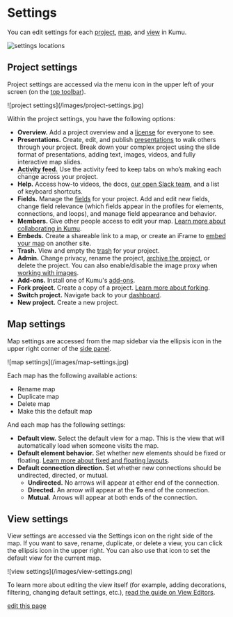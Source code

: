 # Settings

You can edit settings for each [project](/overview/kumus-architecture.html#projects), [map](/overview/kumus-architecture.html#maps), and [view](/overview/kumus-architecture.html#views) in Kumu.

![settings locations](/images/settings-locations.jpg)


## Project settings

Project settings are accessed via the menu icon <i class="fa fa-bars"></i> in the upper left of your screen (on the [top toolbar](/overview/map-editor.html#top-toolbar)).

<span class="small plain">
![project settings](/images/project-settings.jpg)
</span>

Within the project settings, you have the following options:

* **Overview.** Add a project overview and a [license](/guides/licensing.html) for everyone to see.
* **Presentations.** Create, edit, and publish [presentations](/guides/presentations.md) to walk others through your project. Break down your complex project using the slide format of presentations, adding text, images, videos, and fully interactive map slides.
* <span data-placement="top" data-html="true" title="Available for Pro workspaces only" style="border-bottom: 1.5px dashed black"><strong>Activity feed.</strong></span> Use the activity feed to keep tabs on who’s making each change across your project.
* **Help.** Access how-to videos, the docs, [our open Slack team](chat.kumu.io), and a list of keyboard shortcuts.
* **Fields.** Manage the [fields](/guides/fields.html) for your project. Add and edit new fields, change field relevance (which fields appear in the profiles for elements, connections, and loops), and manage field appearance and behavior.
* **Members.** Give other people access to edit your map. [Learn more about collaborating in Kumu](/overview/collaboration.md).
* **Embeds.** Create a shareable link to a map, or create an iFrame to [embed your map](/guides/share-and-embed.html) on another site.
* **Trash.** View and empty the [trash](/overview/kumus-architecture.html#trash) for your project.
* **Admin.** Change privacy, rename the project, <span data-placement="top" data-html="true" title="Available for Pro workspaces only"><a href="/guides/archiving-projects.html">archive the project</a></span>, or delete the project. You can also enable/disable the image proxy when [working with images](/guides/images.html).
* **Add-ons.** Install one of Kumu's [add-ons](/guides/add-ons.html).
* **Fork project.** Create a copy of a project. [Learn more about forking](/guides/forking.html).
* **Switch project.** Navigate back to your [dashboard](/overview/dashboard.html).
* **New project.** Create a new project.


## Map settings

Map settings are accessed from the map sidebar via the ellipsis icon <i class="fa fa-ellipsis-h">  </i> in the upper right corner of the [side panel](/overview/map-editor.html#side-panel).

<span class="small plain">
![map settings](/images/map-settings.jpg)
</span>

Each map has the following available actions:
- Rename map
- Duplicate map
- Delete map
- Make this the default map

And each map has the following settings:

* **Default view.** Select the default view for a map. This is the view that will automatically load when someone visits the map.
* **Default element behavior.** Set whether new elements should be fixed or floating. [Learn more about fixed and floating layouts](/guides/layouts.html).
* **Default connection direction.** Set whether new connections should be undirected, directed, or mutual.
  * **Undirected.** No arrows will appear at either end of the connection.
  * **Directed.** An arrow will appear at the **To** end of the connection.
  * **Mutual.** Arrows will appear at both ends of the connection.


## View settings

View settings are accessed via the Settings icon <i class="fa fa-sliders">  </i> on the right side of the map. If you want to save, rename, duplicate, or delete a view, you can click the ellipsis icon <i class="fa fa-ellipsis-h">  </i> in the upper right. You can also use that icon to set the default view for the current map.

<span class="small plain">
![view settings](/images/view-settings.png)
</span>

To learn more about editing the view itself (for example, adding decorations, filtering, changing default settings, etc.), [read the guide on View Editors](/overview/view-editors.html).

<span class="edit-link"><a href="https://github.com/kumu/docs/blob/master/overview/settings.md" target="_blank"><i class="fa fa-github"></i> edit this page</a></span>
